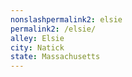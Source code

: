 ```yaml
---
﻿nonslashpermalink2: elsie
permalink2: /elsie/
alley: Elsie
city: Natick
state: Massachusetts
---
```

